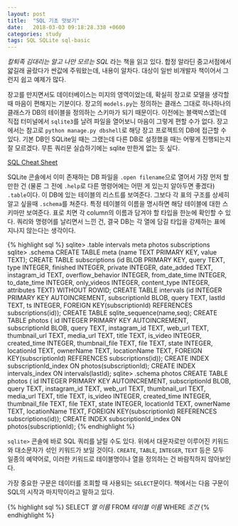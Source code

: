 ```yaml
---
layout: post
title:  "SQL 기초 맛보기"
date:   2018-03-03 09:18:28.338 +0600
categories: study
tags: SQL SQLite sql-basic
---
```

*칼퇴족 김대리는 알고 나만 모르는 SQL* 라는 책을 읽고 있다. 합정 알라딘 중고서점에서 얇길래 골랐다가 싼값에 주워왔는데, 내용이 알차다. 대상이 일반 비개발자 책이어서 그런지 쉽고 예제가 많다.

장고를 만지면서도 데이터베이스는 미지의 영역이었는데, 확실히 장고로 모델을 생각할 때 마음이 편해지는 기분이다. 장고의 `models.py`는 정의하는 클래스 그대로 하나하나의 클래스가 DB의 테이블을 정의하는 스키마가 되기 때문이다. 이전에는 블랙박스였는데 직접 터미널에서 `sqlite3`를 날려 파일을 열어보니 마음이 그렇게 편할 수가 없다. 장고에서는 참고로 `python manage.py dbshell`로 해당 장고 프로젝트의 DB에 접근할 수 있다. 기본 DB인 SQLite일 때는 그랬는데 다른 DB로 설정했을 때는 어떻게 진행되는지 잘 모르겠다. 무튼 쿼리문 실습하기에는 sqlite 만한게 없는 듯 싶다.

[SQL Cheat Sheet](http://files.zeroturnaround.com/pdf/zt_sql_cheat_sheet.pdf)

SQLite 콘솔에서 이미 존재하는 DB 파일을 `.open filename`으로 열어서 가장 먼저 할 만한 건 (물론 그 전에 `.help`로 다른 명령어에는 어떤 게 있는지 알아두면 좋겠다) `.table`이다. 이 DB에 있는 테이블의 리스트를 보여준다. 그보다 각 표의 구조를 상세히 알고 싶을때 `.schema`를 쳐준다. 특정 테이블의 이름을 명시하면 해당 테이블에 대한 스키마만 보여준다. 표로 치면 각 column의 이름과 담겨야 할 타입을 한눈에 확인할 수 있다. 쿼리와 명령어를 날리면서 느낀 건, 결국 DB는 각 열에 담길 타입을 강제하는 표에 지나지 않는다는 생각이다.

{% highlight sql %}
sqlite> .table
intervals      meta           photos         subscriptions
sqlite> .schema
CREATE TABLE meta (name TEXT PRIMARY KEY, value TEXT);
CREATE TABLE subscriptions (id BLOB PRIMARY KEY, query TEXT, type INTEGER, finished INTEGER, private INTEGER, date_added TEXT, instagram_id TEXT, overflow_behavior INTEGER, from_date_time INTEGER, to_date_time INTEGER, only_videos INTEGER, content_type INTEGER, attributes TEXT) WITHOUT ROWID;
CREATE TABLE intervals (id INTEGER PRIMARY KEY AUTOINCREMENT, subscriptionId BLOB, query TEXT, lastId TEXT, ts INTEGER, FOREIGN KEY(subscriptionId) REFERENCES subscriptions(id));
CREATE TABLE sqlite_sequence(name,seq);
CREATE TABLE photos ( id INTEGER PRIMARY KEY AUTOINCREMENT, subscriptionId BLOB, query TEXT, instagram_id TEXT, web_url TEXT, thumbnail_url TEXT, media_url TEXT, title TEXT, is_video INTEGER, created_time INTEGER, thumbnail_file TEXT, file TEXT, state INTEGER, locationId TEXT, ownerName TEXT, locationName TEXT, FOREIGN KEY(subscriptionId) REFERENCES subscriptions(id));
CREATE INDEX subscriptionId_index ON photos(subscriptionId);
CREATE INDEX intervals_index ON intervals(lastId);
sqlite> .schema photos
CREATE TABLE photos ( id INTEGER PRIMARY KEY AUTOINCREMENT, subscriptionId BLOB, query TEXT, instagram_id TEXT, web_url TEXT, thumbnail_url TEXT, media_url TEXT, title TEXT, is_video INTEGER, created_time INTEGER, thumbnail_file TEXT, file TEXT, state INTEGER, locationId TEXT, ownerName TEXT, locationName TEXT, FOREIGN KEY(subscriptionId) REFERENCES subscriptions(id));
CREATE INDEX subscriptionId_index ON photos(subscriptionId);
{% endhighlight %}

`sqlite>` 콘솔에 바로 SQL 쿼리를 날릴 수도 있다. 위에서 대문자로만 이루어진 키워드와 대소문자가 섞인 키워드가 보일 것이다. `CREATE`, `TABLE`, `INTEGER`, `TEXT` 등은 모두 일종의 예약어로, 이러한 키워드로 테이블명이나 열을 정의하는 건 바람직하지 않아보인다.

가장 중요한 구문은 데이터를 조회할 때 사용되는 `SELECT`문이다. 책에서는 다음 구문이 SQL의 시작과 마지막이라고 말하고 있다.

{% highlight sql %}
SELECT *열 이름* FROM *테이블 이름* WHERE *조건*
{% endhighlight %}
